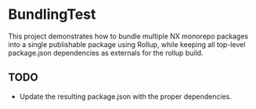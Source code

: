 # BundlingTest

This project demonstrates how to bundle multiple NX monorepo packages into a single publishable package using Rollup, while keeping all top-level package.json dependencies as externals for the rollup build.

## TODO

- Update the resulting package.json with the proper dependencies.
